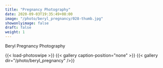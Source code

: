 ```yaml
---
title: "Pregnancy Photography"
date: 2020-09-03T19:35:49+08:00
image: "/photo/beryl_pregnancy/028-thumb.jpg"
showonlyimage: false
draft: false
weight: 1
---
```

Beryl Pregnancy Photography
<!--more-->
{{< load-photoswipe >}} 
{{< gallery caption-position="none" >}}
{{< gallery dir="/photo/beryl_pregnancy" />}}